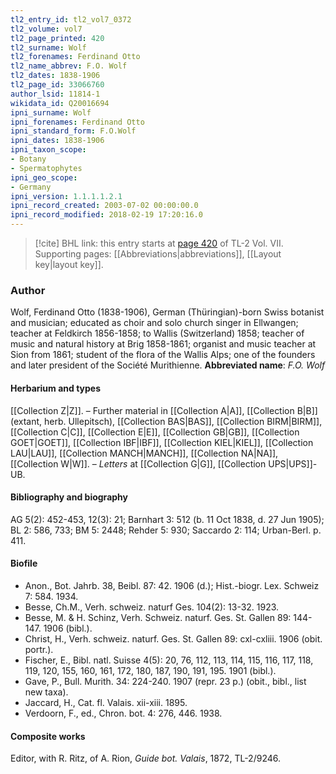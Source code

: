 ```yaml
---
tl2_entry_id: tl2_vol7_0372
tl2_volume: vol7
tl2_page_printed: 420
tl2_surname: Wolf
tl2_forenames: Ferdinand Otto
tl2_name_abbrev: F.O. Wolf
tl2_dates: 1838-1906
tl2_page_id: 33066760
author_lsid: 11814-1
wikidata_id: Q20016694
ipni_surname: Wolf
ipni_forenames: Ferdinand Otto
ipni_standard_form: F.O.Wolf
ipni_dates: 1838-1906
ipni_taxon_scope: 
- Botany
- Spermatophytes
ipni_geo_scope: 
- Germany
ipni_version: 1.1.1.1.2.1
ipni_record_created: 2003-07-02 00:00:00.0
ipni_record_modified: 2018-02-19 17:20:16.0
---
```



> [!cite] BHL link: this entry starts at [page 420](https://www.biodiversitylibrary.org/page/33066760) of TL-2 Vol. VII.
> Supporting pages: [[Abbreviations|abbreviations]], [[Layout key|layout key]].

### Author

Wolf, Ferdinand Otto (1838-1906), German (Thüringian)-born Swiss botanist and musician; educated as choir and solo church singer in Ellwangen; teacher at Feldkirch 1856-1858; to Wallis (Switzerland) 1858; teacher of music and natural history at Brig 1858-1861; organist and music teacher at Sion from 1861; student of the flora of the Wallis Alps; one of the founders and later president of the Société Murithienne. 
**Abbreviated name**: *F.O. Wolf*

#### Herbarium and types

[[Collection Z|Z]]. – Further material in [[Collection A|A]], [[Collection B|B]] (extant, herb. Ullepitsch), [[Collection BAS|BAS]], [[Collection BIRM|BIRM]], [[Collection C|C]], [[Collection E|E]], [[Collection GB|GB]], [[Collection GOET|GOET]], [[Collection IBF|IBF]], [[Collection KIEL|KIEL]], [[Collection LAU|LAU]], [[Collection MANCH|MANCH]], [[Collection NA|NA]], [[Collection W|W]]. – *Letters* at [[Collection G|G]], [[Collection UPS|UPS]]-UB.

#### Bibliography and biography

AG 5(2): 452-453, 12(3): 21; Barnhart 3: 512 (b. 11 Oct 1838, d. 27 Jun 1905); BL 2: 586, 733; BM 5: 2448; Rehder 5: 930; Saccardo 2: 114; Urban-Berl. p. 411.

#### Biofile

- Anon., Bot. Jahrb. 38, Beibl. 87: 42. 1906 (d.); Hist.-biogr. Lex. Schweiz 7: 584. 1934.
- Besse, Ch.M., Verh. schweiz. naturf Ges. 104(2): 13-32. 1923.
- Besse, M. & H. Schinz, Verh. Schweiz. naturf. Ges. St. Gallen 89: 144-147. 1906 (bibl.).
- Christ, H., Verh. schweiz. naturf. Ges. St. Gallen 89: cxl-cxliii. 1906 (obit. portr.).
- Fischer, E., Bibl. natl. Suisse 4(5): 20, 76, 112, 113, 114, 115, 116, 117, 118, 119, 120, 155, 160, 161, 172, 180, 187, 190, 191, 195. 1901 (bibl.).
- Gave, P., Bull. Murith. 34: 224-240. 1907 (repr. 23 p.) (obit., bibl., list new taxa).
- Jaccard, H., Cat. fl. Valais. xii-xiii. 1895.
- Verdoorn, F., ed., Chron. bot. 4: 276, 446. 1938.

#### Composite works

Editor, with R. Ritz, of A. Rion, *Guide bot. Valais*, 1872, TL-2/9246.

